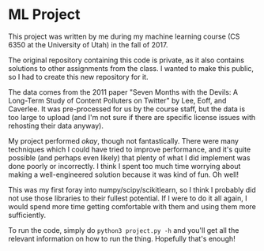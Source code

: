 # ML Project

This project was written by me during my machine learning course (CS 6350 at the
University of Utah) in the fall of 2017.

The original repository containing this code is private, as it also contains
solutions to other assignments from the class. I wanted to make this public, so
I had to create this new repository for it.

The data comes from the 2011 paper "Seven Months with the Devils: A Long-Term
Study of Content Polluters on Twitter" by Lee, Eoff, and Caverlee. It was
pre-processed for us by the course staff, but the data is too large to upload
(and I'm not sure if there are specific license issues with rehosting their data
anyway).

My project performed *okay*, though not fantastically. There were many
techniques which I could have tried to improve performance, and it's quite
possible (and perhaps even likely) that plenty of what I did implement was done
poorly or incorrectly. I think I spent too much time worrying about making a
well-engineered solution because it was kind of fun. Oh well!

This was my first foray into numpy/scipy/scikitlearn, so I think I probably did
not use those libraries to their fullest potential. If I were to do it all
again, I would spend more time getting comfortable with them and using them more
sufficiently.

To run the code, simply do `python3 project.py -h` and you'll get all the
relevant information on how to run the thing. Hopefully that's enough!
